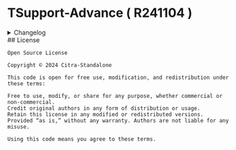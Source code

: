 # TSupport-Advance ( R241104 )

<details>
<summary>
Changelog
</summary>
- Customization ( `exclude.txt` now `customize.txt` )
</details>
## License

```
Open Source License

Copyright © 2024 Citra-Standalone

This code is open for free use, modification, and redistribution under these terms:

Free to use, modify, or share for any purpose, whether commercial or non-commercial.
Credit original authors in any form of distribution or usage.
Retain this license in any modified or redistributed versions.
Provided “as is,” without any warranty. Authors are not liable for any misuse.

Using this code means you agree to these terms.
```